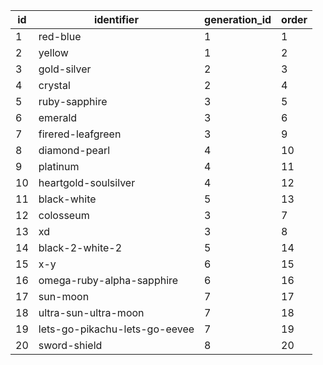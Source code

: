 | id |          identifier           | generation_id | order |
|----|-------------------------------|---------------|-------|
| 1  | red-blue                      | 1             | 1     |
| 2  | yellow                        | 1             | 2     |
| 3  | gold-silver                   | 2             | 3     |
| 4  | crystal                       | 2             | 4     |
| 5  | ruby-sapphire                 | 3             | 5     |
| 6  | emerald                       | 3             | 6     |
| 7  | firered-leafgreen             | 3             | 9     |
| 8  | diamond-pearl                 | 4             | 10    |
| 9  | platinum                      | 4             | 11    |
| 10 | heartgold-soulsilver          | 4             | 12    |
| 11 | black-white                   | 5             | 13    |
| 12 | colosseum                     | 3             | 7     |
| 13 | xd                            | 3             | 8     |
| 14 | black-2-white-2               | 5             | 14    |
| 15 | x-y                           | 6             | 15    |
| 16 | omega-ruby-alpha-sapphire     | 6             | 16    |
| 17 | sun-moon                      | 7             | 17    |
| 18 | ultra-sun-ultra-moon          | 7             | 18    |
| 19 | lets-go-pikachu-lets-go-eevee | 7             | 19    |
| 20 | sword-shield                  | 8             | 20    |
